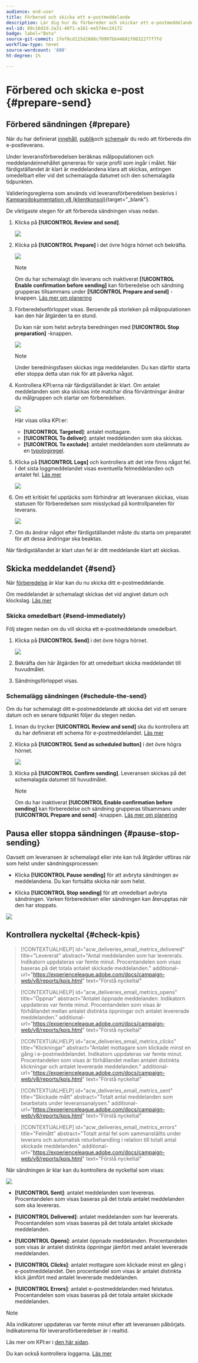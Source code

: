 ```yaml
---
audience: end-user
title: Förbered och skicka ett e-postmeddelande
description: Lär dig hur du förbereder och skickar ett e-postmeddelande med webbgränssnittet i Campaign
exl-id: 80c16d2d-2a31-48f1-a161-ee574ec24172
badge: label="Beta"
source-git-commit: 1fef8cd125d2688c70997bb44681f0832277f7fd
workflow-type: tm+mt
source-wordcount: '880'
ht-degree: 1%

---
```



# Förbered och skicka e-post {#prepare-send}

## Förbered sändningen {#prepare}

När du har definierat [innehåll](../content/edit-content.md), [publik](../audience/add-audience.md)och [schema](../msg/gs-messages.md#schedule-the-delivery-sending-gs-schedule)är du redo att förbereda din e-postleverans.

Under leveransförberedelsen beräknas målpopulationen och meddelandeinnehållet genereras för varje profil som ingår i målet. När färdigställandet är klart är meddelandena klara att skickas, antingen omedelbart eller vid det schemalagda datumet och den schemalagda tidpunkten.

Valideringsreglerna som används vid leveransförberedelsen beskrivs i [Kampanjdokumentation v8 (klientkonsol)](https://experienceleague.adobe.com/docs/campaign/campaign-v8/campaigns/send/validate/delivery-analysis.html){target="_blank"}.

De viktigaste stegen för att förbereda sändningen visas nedan.

1. Klicka på **[!UICONTROL Review and send]**.

   ![](assets/email-review-and-send.png)


1. Klicka på **[!UICONTROL Prepare]** i det övre högra hörnet och bekräfta.

   ![](assets/email-prepare.png)

   >[!NOTE]
   >
   >Om du har schemalagt din leverans och inaktiverat **[!UICONTROL Enable confirmation before sending]** kan förberedelse och sändning grupperas tillsammans under **[!UICONTROL Prepare and send]** -knappen. [Läs mer om planering](../msg/gs-messages.md#gs-schedule)

1. Förberedelseförloppet visas. Beroende på storleken på målpopulationen kan den här åtgärden ta en stund.

   Du kan när som helst avbryta beredningen med **[!UICONTROL Stop preparation]** -knappen.

   ![](assets/email-stop-preparation.png)

   >[!NOTE]
   >Under beredningsfasen skickas inga meddelanden. Du kan därför starta eller stoppa detta utan risk för att påverka något.

1. Kontrollera KPI:erna när färdigställandet är klart. Om antalet meddelanden som ska skickas inte matchar dina förväntningar ändrar du målgruppen och startar om förberedelsen.

   ![](assets/email-preparation-complete.png)

   Här visas olika KPI:er:

   * **[!UICONTROL Targeted]**: antalet mottagare.
   * **[!UICONTROL To deliver]**: antalet meddelanden som ska skickas.
   * **[!UICONTROL To exclude]**: antalet meddelanden som utelämnats av en [typologiregel](../advanced-settings/delivery-settings.md#typology).

1. Klicka på **[!UICONTROL Logs]** och kontrollera att det inte finns något fel. I det sista loggmeddelandet visas eventuella felmeddelanden och antalet fel. [Läs mer](delivery-logs.md)

   ![](assets/email-prepare-logs.png)

1. Om ett kritiskt fel upptäcks som förhindrar att leveransen skickas, visas statusen för förberedelsen som misslyckad på kontrollpanelen för leverans.

   ![](assets/email-prepare-error.png)

1. Om du ändrar något efter färdigställandet måste du starta om preparatet för att dessa ändringar ska beaktas.

När färdigställandet är klart utan fel är ditt meddelande klart att skickas.

## Skicka meddelandet {#send}


När [förberedelse](#prepare) är klar kan du nu skicka ditt e-postmeddelande.

Om meddelandet är schemalagt skickas det vid angivet datum och klockslag. [Läs mer](../msg/gs-messages.md#gs-schedule)

### Skicka omedelbart {#send-immediately}

Följ stegen nedan om du vill skicka ett e-postmeddelande omedelbart.

1. Klicka på **[!UICONTROL Send]** i det övre högra hörnet.

   ![](assets/email-send.png)

1. Bekräfta den här åtgärden för att omedelbart skicka meddelandet till huvudmålet.

1. Sändningsförloppet visas.

### Schemalägg sändningen {#schedule-the-send}

Om du har schemalagt ditt e-postmeddelande att skicka det vid ett senare datum och en senare tidpunkt följer du stegen nedan.

1. Innan du trycker **[!UICONTROL Review and send]** ska du kontrollera att du har definierat ett schema för e-postmeddelandet. [Läs mer](../msg/gs-messages.md#gs-schedule)

1. Klicka på **[!UICONTROL Send as scheduled button]** i det övre högra hörnet.

   ![](assets/email-send-as-scheduled.png)

1. Klicka på **[!UICONTROL Confirm sending]**. Leveransen skickas på det schemalagda datumet till huvudmålet.

   >[!NOTE]
   >
   >Om du har inaktiverat **[!UICONTROL Enable confirmation before sending]** kan förberedelse och sändning grupperas tillsammans under **[!UICONTROL Prepare and send]** -knappen. [Läs mer om planering](../msg/gs-messages.md#gs-schedule)

## Pausa eller stoppa sändningen {#pause-stop-sending}

Oavsett om leveransen är schemalagd eller inte kan två åtgärder utföras när som helst under sändningsprocessen:

* Klicka **[!UICONTROL Pause sending]** för att avbryta sändningen av meddelandena. Du kan fortsätta skicka när som helst.

* Klicka **[!UICONTROL Stop sending]** för att omedelbart avbryta sändningen. Varken förberedelsen eller sändningen kan återupptas när den har stoppats.

![](assets/email-send-pause-or-stop.png)

## Kontrollera nyckeltal {#check-kpis}

>[!CONTEXTUALHELP]
>id="acw_deliveries_email_metrics_delivered"
>title="Levererat"
>abstract="Antal meddelanden som har levererats. Indikatorn uppdateras var femte minut. Procentandelen som visas baseras på det totala antalet skickade meddelanden."
>additional-url="https://experienceleague.adobe.com/docs/campaign-web/v8/reports/kpis.html" text="Förstå nyckeltal"

>[!CONTEXTUALHELP]
>id="acw_deliveries_email_metrics_opens"
>title="Öppnar"
>abstract="Antalet öppnade meddelanden. Indikatorn uppdateras var femte minut. Procentandelen som visas är förhållandet mellan antalet distinkta öppningar och antalet levererade meddelanden."
>additional-url="https://experienceleague.adobe.com/docs/campaign-web/v8/reports/kpis.html" text="Förstå nyckeltal"


>[!CONTEXTUALHELP]
>id="acw_deliveries_email_metrics_clicks"
>title="Klickningar"
>abstract="Antalet mottagare som klickade minst en gång i e-postmeddelandet. Indikatorn uppdateras var femte minut. Procentandelen som visas är förhållandet mellan antalet distinkta klickningar och antalet levererade meddelanden."
>additional-url="https://experienceleague.adobe.com/docs/campaign-web/v8/reports/kpis.html" text="Förstå nyckeltal"


>[!CONTEXTUALHELP]
>id="acw_deliveries_email_metrics_sent"
>title="Skickade mått"
>abstract="Totalt antal meddelanden som bearbetats under leveransanalysen."
>additional-url="https://experienceleague.adobe.com/docs/campaign-web/v8/reports/kpis.html" text="Förstå nyckeltal"


>[!CONTEXTUALHELP]
>id="acw_deliveries_email_metrics_errors"
>title="Felmått"
>abstract="Totalt antal fel som sammanställts under leverans och automatisk returbehandling i relation till totalt antal skickade meddelanden."
>additional-url="https://experienceleague.adobe.com/docs/campaign-web/v8/reports/kpis.html" text="Förstå nyckeltal"


När sändningen är klar kan du kontrollera de nyckeltal som visas:

![](assets/email-send-kpis.png)

* **[!UICONTROL Sent]**: antalet meddelanden som levereras. Procentandelen som visas baseras på det totala antalet meddelanden som ska levereras.

* **[!UICONTROL Delivered]**: antalet meddelanden som har levererats. Procentandelen som visas baseras på det totala antalet skickade meddelanden.

* **[!UICONTROL Opens]**: antalet öppnade meddelanden. Procentandelen som visas är antalet distinkta öppningar jämfört med antalet levererade meddelanden.

* **[!UICONTROL Clicks]**: antalet mottagare som klickade minst en gång i e-postmeddelandet. Den procentandel som visas är antalet distinkta klick jämfört med antalet levererade meddelanden.

* **[!UICONTROL Errors]**: antalet e-postmeddelanden med felstatus. Procentandelen som visas baseras på det totala antalet skickade meddelanden.

>[!NOTE]
>
>Alla indikatorer uppdateras var femte minut efter att leveransen påbörjats. Indikatorerna för leveransförberedelser är i realtid.

Läs mer om KPI:er i [den här sidan](../reporting/kpis.md).

Du kan också kontrollera loggarna. [Läs mer](delivery-logs.md)
